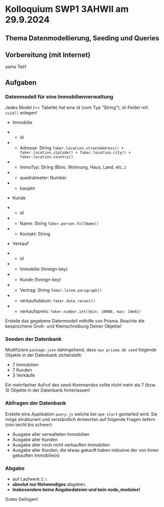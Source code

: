 # Kolloquium SWP1 3AHWII am 29.9.2024

## Thema Datenmodellierung, Seeding und Queries

## Vorbereitung (mit Internet)

siehe Teil1

## Aufgaben

### Datenmodell für eine Immobilienverwaltung

Jedes Model (== Tabelle) hat eine id (vom Typ "String"), id-Felder mit `cuid()` anlegen!

- Immobilie
- - id
- - Adresse: String `faker.location.streetAddress() + faker.location.zipCode() + faker.location.city() + faker.location.country()`
- - ImmoTyp: String (Büro, Wohnung, Haus, Land, etc..)
- - quadratmeter: Number
- - baujahr

- Kunde
- - id
- - Name: String `faker.person.fullName()`
- - Kontakt: String

- Verkauf
- - id
- - Immobilie (foreign-key)
- - Kunde (foreign-key)
- - Vertrag: String `faker.lorem.paragraph()`
- - verkaufsdatum: `faker.date.recent()`
- - verkaufspreis: `faker.number.int({min: 10000, max: 10e6})`

Erstelle das gegebene Datenmodell mithilfe von Prisma. Beachte die besprochene Groß- und Kleinschreibung Deiner Objekte!

### Seeden der Datenbank

Modifiziere `package.json` dahingehend, dass `npx prisma db seed` folgende Objekte in der Datenbank sicherstellt:

- 7 Immobilien
- 7 Kunden
- 3 Verkäufe

Ein mehrfacher Aufruf des seed-Kommandos sollte nicht mehr als 7 (bzw. 3) Objekte in der Datenbank hinterlassen!

### Abfragen der Datenbank

Erstelle eine Applikation `query.js` welche bei `npm start` gestarted wird. Sie
möge strukturiert und verständlich Antworten auf folgende Fragen liefern (von
leicht bis schwer):

- Ausgabe aller verwalteten Immobilien
- Ausgabe aller Kunden
- Ausgabe aller noch nicht verkauften Immobilien
- Ausgabe aller Kunden, die etwas gekauft haben inklusive der von ihnen gekauften Immobilie(n)

### Abgabe

- auf Laufwerk `Z:\`
- **absolut _nur_ Notwendiges** abgeben.
- **Insbesondere keine Angabedateien und kein node_modules!**

Gutes Gelingen!
